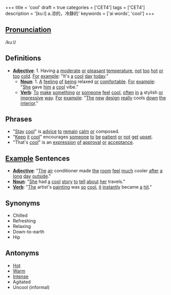 +++
title = 'cool'
draft = true
categories = ['CET4']
tags = ['CET4']
description = '[kuːl] a.凉的，冷静的'
keywords = ['ai words', 'cool']
+++

## [Pronunciation](/en/post/pronunciation/)
/kuːl/

## Definitions
- **[Adjective](/en/post/adjective/)**: 1. Having [a](/en/post/a/) [moderate](/en/post/moderate/) [or](/en/post/or/) [pleasant](/en/post/pleasant/) [temperature](/en/post/temperature/), [not](/en/post/not/) [too](/en/post/too/) [hot](/en/post/hot/) [or](/en/post/or/) [too](/en/post/too/) [cold](/en/post/cold/). [For](/en/post/for/) [example](/en/post/example/): "It's [a](/en/post/a/) [cool](/en/post/cool/) [day](/en/post/day/) [today](/en/post/today/)."
   - **[Noun](/en/post/noun/)**: 1. [A](/en/post/a/) [feeling](/en/post/feeling/) [of](/en/post/of/) [being](/en/post/being/) relaxed [or](/en/post/or/) [comfortable](/en/post/comfortable/). [For](/en/post/for/) [example](/en/post/example/): "[She](/en/post/she/) gave [him](/en/post/him/) [a](/en/post/a/) [cool](/en/post/cool/) vibe."
   - **[Verb](/en/post/verb/)**: [To](/en/post/to/) [make](/en/post/make/) [something](/en/post/something/) [or](/en/post/or/) [someone](/en/post/someone/) [feel](/en/post/feel/) [cool](/en/post/cool/), [often](/en/post/often/) [in](/en/post/in/) [a](/en/post/a/) stylish [or](/en/post/or/) [impressive](/en/post/impressive/) [way](/en/post/way/). [For](/en/post/for/) [example](/en/post/example/): "[The](/en/post/the/) [new](/en/post/new/) [design](/en/post/design/) [really](/en/post/really/) cools [down](/en/post/down/) [the](/en/post/the/) [interior](/en/post/interior/)."

## Phrases
- "[Stay](/en/post/stay/) [cool](/en/post/cool/)" is [advice](/en/post/advice/) [to](/en/post/to/) [remain](/en/post/remain/) [calm](/en/post/calm/) [or](/en/post/or/) composed.
- "[Keep](/en/post/keep/) [it](/en/post/it/) [cool](/en/post/cool/)" encourages [someone](/en/post/someone/) [to](/en/post/to/) [be](/en/post/be/) [patient](/en/post/patient/) [or](/en/post/or/) [not](/en/post/not/) [get](/en/post/get/) [upset](/en/post/upset/).
- "That's [cool](/en/post/cool/)" is an [expression](/en/post/expression/) [of](/en/post/of/) [approval](/en/post/approval/) [or](/en/post/or/) [acceptance](/en/post/acceptance/).

## [Example](/en/post/example/) Sentences
- **[Adjective](/en/post/adjective/)**: "[The](/en/post/the/) [air](/en/post/air/) conditioner made [the](/en/post/the/) [room](/en/post/room/) [feel](/en/post/feel/) [much](/en/post/much/) cooler [after](/en/post/after/) [a](/en/post/a/) [long](/en/post/long/) [day](/en/post/day/) [outside](/en/post/outside/)."
- **[Noun](/en/post/noun/)**: "[She](/en/post/she/) had [a](/en/post/a/) [cool](/en/post/cool/) [story](/en/post/story/) [to](/en/post/to/) [tell](/en/post/tell/) [about](/en/post/about/) [her](/en/post/her/) travels."
- **[Verb](/en/post/verb/)**: "[The](/en/post/the/) artist's [painting](/en/post/painting/) was [so](/en/post/so/) [cool](/en/post/cool/), [it](/en/post/it/) [instantly](/en/post/instantly/) became [a](/en/post/a/) [hit](/en/post/hit/)."

## Synonyms
- Chilled
- Refreshing
- Relaxing
- Down-to-earth
- Hip

## Antonyms
- [Hot](/en/post/hot/)
- [Warm](/en/post/warm/)
- [Intense](/en/post/intense/)
- Agitated
- Uncool (informal)
